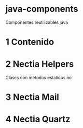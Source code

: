 # java-components

Componentes reutilizables java

# 1 Contenido

# 2 Nectia Helpers

Clases con métodos estaticos no 
 
# 3 Nectia Mail

# 4 Nectia Quartz

